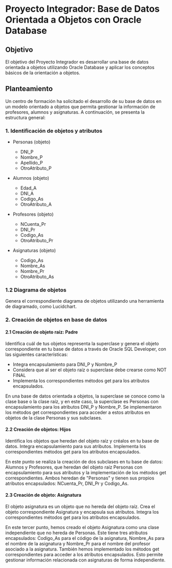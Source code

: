 # Proyecto Integrador: Base de Datos Orientada a Objetos con Oracle Database

## Objetivo
El objetivo del Proyecto Integrador es desarrollar una base de datos orientada a objetos utilizando Oracle Database y aplicar los conceptos básicos de la orientación a objetos.

## Planteamiento
Un centro de formación ha solicitado el desarrollo de su base de datos en un modelo orientado a objetos que permita gestionar la información de profesores, alumnos y asignaturas. A continuación, se presenta la estructura general:

### 1. Identificación de objetos y atributos

- Personas (objeto)
  - DNI_P
  - Nombre_P
  - Apellido_P
  - OtroAtributo_P

- Alumnos (objeto)
  - Edad_A
  - DNI_A
  - Codigo_As
  - OtroAtributo_A

- Profesores (objeto)
  - NCuenta_Pr
  - DNI_Pr
  - Codigo_As
  - OtroAtributo_Pr

- Asignaturas (objeto)
  - Codigo_As
  - Nombre_As
  - Nombre_Pr
  - OtroAtributo_As

### 1.2 Diagrama de objetos
Genera el correspondiente diagrama de objetos utilizando una herramienta de diagramado, como Lucidchart.

### 2. Creación de objetos en base de datos

#### 2.1 Creación de objeto raíz: Padre

Identifica cuál de tus objetos representa la superclase y genera el objeto correspondiente en tu base de datos a través de Oracle SQL Developer, con las siguientes características:
- Integra encapsulamiento para DNI_P y Nombre_P
- Considera que al ser el objeto raíz o superclase debe crearse como NOT FINAL
- Implementa los correspondientes métodos get para los atributos encapsulados.

En una base de datos orientada a objetos, la superclase se conoce como la clase base o la clase raíz, y en este caso, la superclase es Personas con encapsulamiento para los atributos DNI_P y Nombre_P. Se implementaron los métodos get correspondientes para acceder a estos atributos en objetos de la clase Personas y sus subclases.

#### 2.2 Creación de objetos: Hijos

Identifica los objetos que heredan del objeto raíz y créalos en tu base de datos. Integra encapsulamiento para sus atributos. Implementa los correspondientes métodos get para los atributos encapsulados.

En este punto se realiza la creación de dos subclases en tu base de datos: Alumnos y Profesores, que heredan del objeto raíz Personas con encapsulamiento para sus atributos y la implementación de los métodos get correspondientes. Ambos heredan de "Personas" y tienen sus propios atributos encapsulados: NCuenta_Pr, DNI_Pr y Codigo_As.

#### 2.3 Creación de objeto: Asignatura

El objeto asignatura es un objeto que no hereda del objeto raíz. Crea el objeto correspondiente Asignatura y encapsula sus atributos. Integra los correspondientes métodos get para los atributos encapsulados.

En este tercer punto, hemos creado el objeto Asignatura como una clase independiente que no hereda de Personas. Este tiene tres atributos encapsulados: Codigo_As para el código de la asignatura, Nombre_As para el nombre de la asignatura y Nombre_Pr para el nombre del profesor asociado a la asignatura. También hemos implementado los métodos get correspondientes para acceder a los atributos encapsulados. Esto permite gestionar información relacionada con asignaturas de forma independiente.
